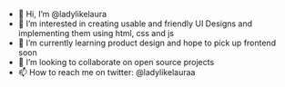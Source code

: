 - 👋 Hi, I’m @ladylikelaura
- 👀 I’m interested in creating usable and friendly UI Designs and implementing them using html, css and js
- 🌱 I’m currently learning product design and hope to pick up frontend soon
- 💞️ I’m looking to collaborate on open source projects
- 📫 How to reach me on twitter: @ladylikelauraa

<!---
ladylikelaura/ladylikelaura is a ✨ special ✨ repository because its `README.md` (this file) appears on your GitHub profile.
You can click the Preview link to take a look at your changes.
--->
